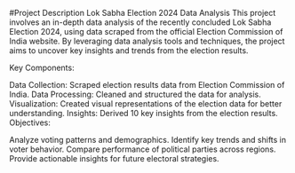 #Project Description
Lok Sabha Election 2024 Data Analysis
This project involves an in-depth data analysis of the recently concluded Lok Sabha Election 2024, using data scraped from the official Election Commission of India website. By leveraging data analysis tools and techniques, the project aims to uncover key insights and trends from the election results.

Key Components:

Data Collection: Scraped election results data from Election Commission of India.
Data Processing: Cleaned and structured the data for analysis.
Visualization: Created visual representations of the election data for better understanding.
Insights: Derived 10 key insights from the election results.
Objectives:

Analyze voting patterns and demographics.
Identify key trends and shifts in voter behavior.
Compare performance of political parties across regions.
Provide actionable insights for future electoral strategies.
